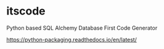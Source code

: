 # itscode

Python based SQL Alchemy Database First Code Generator

https://python-packaging.readthedocs.io/en/latest/
